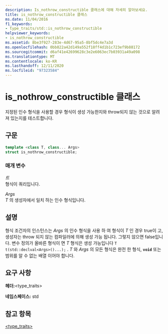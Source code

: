 ```yaml
---
description: Is_nothrow_constructible 클래스에 대해 자세히 알아보세요.
title: is_nothrow_constructible 클래스
ms.date: 11/04/2016
f1_keywords:
- type_traits/std::is_nothrow_constructible
helpviewer_keywords:
- is_nothrow_constructible
ms.assetid: 8be3f927-283e-4d67-95a5-8bf5dc4e7a3d
ms.openlocfilehash: 0bb822a42d149a552f18ff4d1b1c723ef9b88172
ms.sourcegitcommit: d6af41e42699628c3e2e6063ec7b03931a49a098
ms.translationtype: MT
ms.contentlocale: ko-KR
ms.lasthandoff: 12/11/2020
ms.locfileid: "97323584"
---
```

# <a name="is_nothrow_constructible-class"></a>is_nothrow_constructible 클래스

지정된 인수 형식을 사용할 경우 형식이 생성 가능한지와 throw되지 않는 것으로 알려져 있는지를 테스트합니다.

## <a name="syntax"></a>구문

```cpp
template <class T, class... Args>
struct is_nothrow_constructible;
```

### <a name="parameters"></a>매개 변수

*트*\
형식이 쿼리입니다.

*Args*\
*T* 의 생성자에서 일치 하는 인수 형식입니다.

## <a name="remarks"></a>설명

형식 조건자의 인스턴스는 *Args* 의 인수 형식을 사용 하 여 형식이 *T* 인 경우 true이 고, 생성자는 throw 되지 않는 컴파일러에 의해 생성 가능 됩니다. 그렇지 않으면 false입니다. 변수 정의가 올바른 형식이 면 *T* 형식은 생성 가능입니다 `T t(std::declval<Args>()...);` . *T* 와 *Args* 의 모든 형식은 완전 한 형식, **`void`** 또는 범위를 알 수 없는 배열 이어야 합니다.

## <a name="requirements"></a>요구 사항

**헤더:**\<type_traits>

**네임스페이스:** std

## <a name="see-also"></a>참고 항목

[<type_traits>](../standard-library/type-traits.md)
